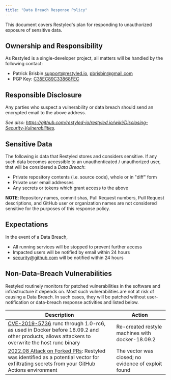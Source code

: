 ```yaml
---
title: "Data Breach Response Policy"
---
```


This document covers Restyled's plan for responding to unauthorized exposure of sensitive data.

## Ownership and Responsibility

As Restyled is a single-developer project, all matters will be handled by the following contact:

- Patrick Brisbin <support@restyled.io>, <pbrisbin@gmail.com>
- PGP Key: [C35EC89C33868FEC](https://files.pbrisbin.com/public.key)

## Responsible Disclosure

Any parties who suspect a vulnerability or data breach should send an encrypted email to the above address.

_See also: https://github.com/restyled-io/restyled.io/wiki/Disclosing-Security-Vulnerabilities._

## Sensitive Data

The following is data that Restyled stores and considers sensitive. If any such data becomes accessible to an unauthenticated / unauthorized user, that will be considered a _Data Breach_:

- Private repository contents (i.e. source code), whole or in "diff" form
- Private user email addresses
- Any secrets or tokens which grant access to the above

**NOTE**: Repository names, commit shas, Pull Request numbers, Pull Request descriptions, and GitHub user or organization names are not considered sensitive for the purposes of this response policy.

## Expectations

In the event of a Data Breach,

- All running services will be stopped to prevent further access
- Impacted users will be notified by email within 24 hours
- security@github.com will be notified within 24 hours

## Non-Data-Breach Vulnerabilities

Restyled routinely monitors for patched vulnerabilities in the software and infrastructure it depends on. Most such vulnerabilities are not at risk of causing a Data Breach. In such cases, they will be patched without user-notification or data-breach response activities and listed below.

| Description | Action |
| --- | --- |
| [CVE-2019-5736](https://cve.mitre.org/cgi-bin/cvename.cgi?name=CVE-2019-5736) runc through 1.0-rc6, as used in Docker before 18.09.2 and other products, allows attackers to overwrite the host runc binary | Re-created restyle machines with docker-18.09.2 |
| [2022.08 Attack on Forked PRs](https://github.com/restyled-io/restyled.io/wiki/2022.08.03-Attack-on-Forked-PRs): Restyled was identified as a potential vector for exfiltrating secrets from your GitHub Actions environment | The vector was closed; no evidence of exploit found |


